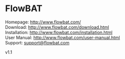 # FlowBAT

Homepage: http://www.flowbat.com/<br/>
Download: http://www.flowbat.com/download.html<br/>
Installation: http://www.flowbat.com/installation.html<br/>
User Manual: http://www.flowbat.com/user-manual.html<br/>
Support: support@flowbat.com

v1.1
